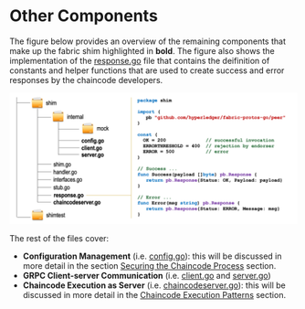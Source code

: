 # Other Components

The figure below provides an overview of the remaining components that make up the fabric shim highlighted in __bold__. The figure also shows the implementation of the [response.go](https://github.com/hyperledger/fabric-chaincode-go/blob/master/shim/response.go) file that contains the deifinition of constants and helper functions that are used to create success and error responses by the chaincode developers.

![Shim Package](../../../images/shim-package-files.png)

The rest of the files cover:

- __Configuration Management__ (i.e. [config.go](https://github.com/hyperledger/fabric-chaincode-go/blob/master/shim/internal/config.go)): this will be discussed in more detail in the section [Securing the Chaincode Process](../security.md) section.
- __GRPC Client-server Communication__ (i.e. [client.go](https://github.com/hyperledger/fabric-chaincode-go/blob/master/shim/internal/client.go) and [server.go](https://github.com/hyperledger/fabric-chaincode-go/blob/master/shim/internal/server.go))
- __Chaincode Execution as Server__ (i.e. [chaincodeserver.go](https://github.com/hyperledger/fabric-chaincode-go/blob/master/shim/chaincodeserver.go)): this will be discussed in more detail in the [Chaincode Execution Patterns](../execution-patterns.md) section.
